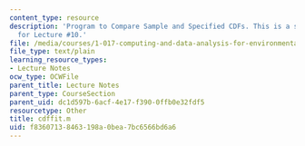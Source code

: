 ```yaml
---
content_type: resource
description: 'Program to Compare Sample and Specified CDFs. This is a supporting file
  for Lecture #10.'
file: /media/courses/1-017-computing-and-data-analysis-for-environmental-applications-fall-2003/f83607138463198a0bea7bc6566bd6a6_cdffit.m
file_type: text/plain
learning_resource_types:
- Lecture Notes
ocw_type: OCWFile
parent_title: Lecture Notes
parent_type: CourseSection
parent_uid: dc1d597b-6acf-4e17-f390-0ffb0e32fdf5
resourcetype: Other
title: cdffit.m
uid: f8360713-8463-198a-0bea-7bc6566bd6a6
---
```

